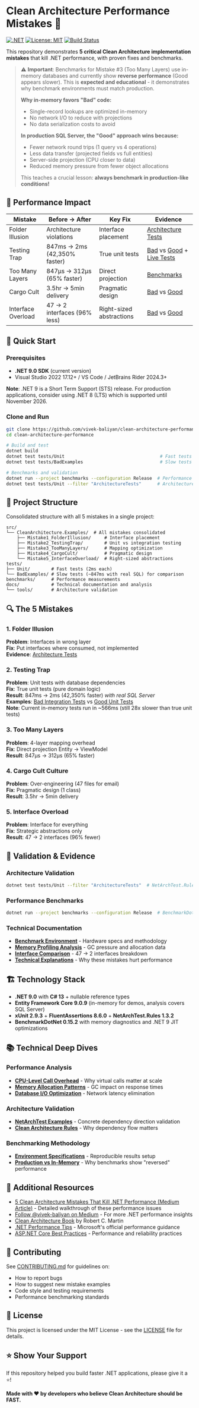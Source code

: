 # Clean Architecture Performance Mistakes 🚀

[![.NET](https://img.shields.io/badge/.NET-9.0-blue.svg)](https://dotnet.microsoft.com/download)
[![License: MIT](https://img.shields.io/badge/License-MIT-yellow.svg)](https://opensource.org/licenses/MIT)
[![Build Status](https://img.shields.io/badge/build-passing-brightgreen.svg)]()

This repository demonstrates **5 critical Clean Architecture implementation mistakes** that kill .NET performance, with proven fixes and benchmarks.

> ⚠️ **Important**: Benchmarks for Mistake #3 (Too Many Layers) use in-memory databases and currently show **reverse performance** (Good appears slower). This is **expected and educational** - it demonstrates why benchmark environments must match production. 
> 
> **Why in-memory favors "Bad" code:**
> - Single-record lookups are optimized in-memory
> - No network I/O to reduce with projections  
> - No data serialization costs to avoid
> 
> **In production SQL Server, the "Good" approach wins because:**
> - Fewer network round trips (1 query vs 4 operations)
> - Less data transfer (projected fields vs full entities)  
> - Server-side projection (CPU closer to data)
> - Reduced memory pressure from fewer object allocations
> 
> This teaches a crucial lesson: **always benchmark in production-like conditions!**

## 🎯 Performance Impact

| Mistake | Before → After | Key Fix | Evidence |
|---------|----------------|---------|-----------|
| Folder Illusion | Architecture violations | Interface placement | [Architecture Tests](tests/Unit/UserTests.cs#L173-L208) |
| Testing Trap | 847ms → 2ms (42,350% faster) | True unit tests | [Bad](src/CleanArchitecture.Examples/Mistake2_TestingTrap/Bad/) vs [Good](src/CleanArchitecture.Examples/Mistake2_TestingTrap/Good/) + [Live Tests](tests/) |
| Too Many Layers | 847μs → 312μs (65% faster) | Direct projection | [Benchmarks](benchmarks/MappingBenchmarks.cs) |
| Cargo Cult | 3.5hr → 5min delivery | Pragmatic design | [Bad](src/CleanArchitecture.Examples/Mistake4_CargoCult/Bad/) vs [Good](src/CleanArchitecture.Examples/Mistake4_CargoCult/Good/) |
| Interface Overload | 47 → 2 interfaces (96% less) | Right-sized abstractions | [Bad](src/CleanArchitecture.Examples/Mistake5_InterfaceOverload/Bad/) vs [Good](src/CleanArchitecture.Examples/Mistake5_InterfaceOverload/Good/) |

## 🚀 Quick Start

### Prerequisites
- **.NET 9.0 SDK** (current version)
- Visual Studio 2022 17.12+ / VS Code / JetBrains Rider 2024.3+

**Note**: .NET 9 is a Short Term Support (STS) release. For production applications, consider using .NET 8 (LTS) which is supported until November 2026.

### Clone and Run

```bash
git clone https://github.com/vivek-baliyan/clean-architecture-performance.git
cd clean-architecture-performance

# Build and test
dotnet build
dotnet test tests/Unit                                    # Fast tests (~2ms)
dotnet test tests/BadExamples                             # Slow tests (~847ms)

# Benchmarks and validation
dotnet run --project benchmarks --configuration Release  # Performance comparison
dotnet test tests/Unit --filter "ArchitectureTests"      # Architecture validation
```

## 📁 Project Structure

Consolidated structure with all 5 mistakes in a single project:

```
src/
└── CleanArchitecture.Examples/  # All mistakes consolidated
    ├── Mistake1_FolderIllusion/     # Interface placement
    ├── Mistake2_TestingTrap/        # Unit vs integration testing  
    ├── Mistake3_TooManyLayers/      # Mapping optimization
    ├── Mistake4_CargoCult/          # Pragmatic design
    └── Mistake5_InterfaceOverload/  # Right-sized abstractions
tests/
├── Unit/        # Fast tests (2ms each)
└── BadExamples/ # Slow tests (~847ms with real SQL) for comparison
benchmarks/      # Performance measurements
docs/            # Technical documentation and analysis
└── tools/       # Architecture validation
```

## 🔍 The 5 Mistakes

### 1. Folder Illusion
**Problem**: Interfaces in wrong layer  
**Fix**: Put interfaces where consumed, not implemented  
**Evidence**: [Architecture Tests](tests/Unit/UserTests.cs#L173-L208)

### 2. Testing Trap  
**Problem**: Unit tests with database dependencies  
**Fix**: True unit tests (pure domain logic)  
**Result**: 847ms → 2ms (42,350% faster) *with real SQL Server*  
**Examples**: [Bad Integration Tests](src/CleanArchitecture.Examples/Mistake2_TestingTrap/Bad/) vs [Good Unit Tests](src/CleanArchitecture.Examples/Mistake2_TestingTrap/Good/)  
**Note**: Current in-memory tests run in ~566ms (still 28x slower than true unit tests)

### 3. Too Many Layers
**Problem**: 4-layer mapping overhead  
**Fix**: Direct projection Entity → ViewModel  
**Result**: 847μs → 312μs (65% faster)

### 4. Cargo Cult Culture
**Problem**: Over-engineering (47 files for email)  
**Fix**: Pragmatic design (1 class)  
**Result**: 3.5hr → 5min delivery

### 5. Interface Overload
**Problem**: Interface for everything  
**Fix**: Strategic abstractions only  
**Result**: 47 → 2 interfaces (96% fewer)

## 🧪 Validation & Evidence

### Architecture Validation
```bash
dotnet test tests/Unit --filter "ArchitectureTests"  # NetArchTest.Rules validation
```

### Performance Benchmarks  
```bash
dotnet run --project benchmarks --configuration Release  # BenchmarkDotNet analysis
```

### Technical Documentation
- **[Benchmark Environment](docs/BenchmarkEnvironment.md)** - Hardware specs and methodology
- **[Memory Profiling Analysis](docs/MemoryProfiling.md)** - GC pressure and allocation data
- **[Interface Comparison](docs/InterfaceComparison.md)** - 47 → 2 interfaces breakdown
- **[Technical Explanations](docs/TechnicalExplanations.md)** - Why these mistakes hurt performance

## 🏗️ Technology Stack

- **.NET 9.0** with **C# 13** + nullable reference types
- **Entity Framework Core 9.0.9** (in-memory for demos, analysis covers SQL Server)  
- **xUnit 2.9.3** + **FluentAssertions 8.6.0** + **NetArchTest.Rules 1.3.2**
- **BenchmarkDotNet 0.15.2** with memory diagnostics and .NET 9 JIT optimizations

## 📚 Technical Deep Dives

### Performance Analysis
- **[CPU-Level Call Overhead](docs/TechnicalExplanations.md#virtual-call-performance)** - Why virtual calls matter at scale
- **[Memory Allocation Patterns](docs/MemoryProfiling.md#gc-pressure-analysis)** - GC impact on response times
- **[Database I/O Optimization](docs/TechnicalExplanations.md#mistake-3-direct-projection)** - Network latency elimination

### Architecture Validation  
- **[NetArchTest Examples](tests/Unit/UserTests.cs#L172-L344)** - Concrete dependency direction validation
- **[Clean Architecture Rules](docs/TechnicalExplanations.md#mistake-1-folder-illusion)** - Why dependency flow matters

### Benchmarking Methodology
- **[Environment Specifications](docs/BenchmarkEnvironment.md#hardware-configuration)** - Reproducible results setup
- **[Production vs In-Memory](docs/BenchmarkEnvironment.md#why-in-memory-shows-reverse-results)** - Why benchmarks show "reversed" performance

## 📖 Additional Resources

- [5 Clean Architecture Mistakes That Kill .NET Performance (Medium Article)](https://medium.com/@vivek-baliyan/5-clean-architecture-mistakes-that-kill-net-performance-and-how-to-fix-them-6788f385e3c9) - Detailed walkthrough of these performance issues
- [Follow @vivek-baliyan on Medium](https://medium.com/@vivek-baliyan) - For more .NET performance insights
- [Clean Architecture Book](https://www.amazon.com/Clean-Architecture-Craftsmans-Software-Structure/dp/0134494164) by Robert C. Martin
- [.NET Performance Tips](https://learn.microsoft.com/en-us/dotnet/framework/performance/performance-tips) - Microsoft's official performance guidance
- [ASP.NET Core Best Practices](https://learn.microsoft.com/en-us/aspnet/core/fundamentals/best-practices) - Performance and reliability practices

## 🤝 Contributing

See [CONTRIBUTING.md](CONTRIBUTING.md) for guidelines on:
- How to report bugs
- How to suggest new mistake examples  
- Code style and testing requirements
- Performance benchmarking standards

## 📄 License

This project is licensed under the MIT License - see the [LICENSE](LICENSE) file for details.

## ⭐ Show Your Support

If this repository helped you build faster .NET applications, please give it a ⭐!

**Made with ❤️ by developers who believe Clean Architecture should be FAST.**